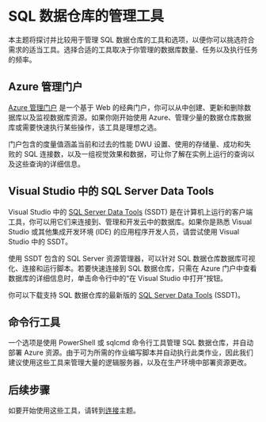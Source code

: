 <properties
   pageTitle="SQL 数据仓库的管理工具 | Azure"
   description="SQL 数据仓库的管理工具简介"
   services="sql-data-warehouse"
   documentationCenter="NA"
   authors="HappyNicolle"
   manager="barbkess"
   editor=""/>

<tags
   ms.service="sql-data-warehouse"
   ms.date="03/03/2016"
   wacn.date="04/11/2016"/>

# SQL 数据仓库的管理工具
本主题将探讨并比较用于管理 SQL 数据仓库的工具和选项，以便你可以挑选符合需求的适当工具。选择合适的工具取决于你管理的数据库数量、任务以及执行任务的频率。

## Azure 管理门户
[Azure 管理门户][] 是一个基于 Web 的经典门户，你可以从中创建、更新和删除数据库以及监视数据库资源。如果你刚开始使用 Azure、管理少量的数据仓库数据库或需要快速执行某些操作，该工具是理想之选。

门户包含的度量值涵盖当前和过去的性能 DWU 设置、使用的存储量、成功和失败的 SQL 连接数，以及一组视觉效果和数据，可让你了解在实例上运行的查询以及这些查询的详细信息。

## Visual Studio 中的 SQL Server Data Tools	
Visual Studio 中的 [SQL Server Data Tools][] (SSDT) 是在计算机上运行的客户端工具，你可以用它们来连接到、管理和开发云中的数据库。如果你是熟悉 Visual Studio 或其他集成开发环境 (IDE) 的应用程序开发人员，请尝试使用 Visual Studio 中的 SSDT。

使用 SSDT 包含的 SQL Server 资源管理器，可以针对 SQL 数据仓库数据库可视化、连接和运行脚本。若要快速连接到 SQL 数据仓库，只需在 Azure 门户中查看数据库的详细信息时，单击命令行中的“在 Visual Studio 中打开”按钮。

你可以下载支持 SQL 数据仓库的最新版的 [SQL Server Data Tools][] (SSDT)。

## 命令行工具
一个选项是使用 PowerShell 或 sqlcmd 命令行工具管理 SQL 数据仓库，并自动部署 Azure 资源。由于可为所需的作业编写脚本并自动执行此类作业，因此我们建议使用这些工具来管理大量的逻辑服务器，以及在生产环境中部署资源更改。

## 后续步骤
如要开始使用这些工具，请转到[连接][]主题。

<!--Image references-->

<!--Article references-->
[连接]: /documentation/articles/sql-data-warehouse-develop-connections

<!--MSDN references-->
[SQL Server Data Tools]: https://msdn.microsoft.com/zh-cn/library/mt204009.aspx

<!--Other web references-->
[Azure 管理门户]: https://manage.windowsazure.cn

<!---HONumber=Mooncake_0307_2016-->